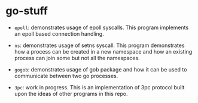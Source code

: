 # go-stuff

- `epoll`: demonstrates usage of epoll syscalls. This program implements an epoll based connection handling.

- `ns`: demonstrates usage of setns syscall. This program demonstrates how a process can be created in a new
namespace and how an existing process can join some but not all the namespaces.

- `gogob`: demonstrates usage of gob package and how it can be used to communicate between two go processes.

- `3pc`: work in progress. This is an implementation of 3pc protocol built upon the ideas of other programs
in this repo.
